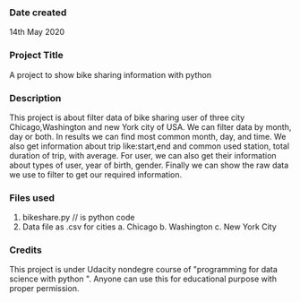 ### Date created
14th May 2020

### Project Title
A project to show bike sharing information with python

### Description
This project is about filter data of bike sharing user of three city Chicago,Washington and new York city of USA. We can filter data by month, day or both. In results we can find most common month, day, and time. We also get information about trip like:start,end and common used station, total duration of trip, with average. For user, we can also get their information about types of user, year of birth, gender. Finally we can show the raw data we use to filter to get our required information.

### Files used
1. bikeshare.py // is python code
2. Data file as .csv for cities
  a. Chicago
  b. Washington
  c. New York City


### Credits
This project is under Udacity nondegre course of "programming for data science with python ". Anyone can use this for educational purpose with proper permission.
